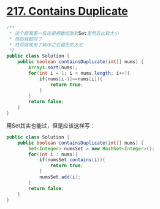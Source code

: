 # <a href="https://leetcode.com/problems/contains-duplicate/">217. Contains Duplicate</a>

```java
/**
 * 这个题我第一反应是把数组放到Set里然后比较大小
 * 然后就超时了
 * 然后就改用了排序之后遍历的方式
 */
public class Solution {
    public boolean containsDuplicate(int[] nums) {
        Arrays.sort(nums);
        for(int i = 1; i < nums.length; i++){
            if(nums[i-1]==nums[i]){
                return true;
            }
        }
        return false;
    }
}
```

用Set其实也能过，但是应该这样写：

```java
public class Solution {
    public boolean containsDuplicate(int[] nums) {
        Set<Integer> numsSet = new HashSet<Integer>();
        for(int i : nums){
            if(numsSet.contains(i)){
                return true;
            }
            numsSet.add(i);
        }
        return false;
    }
}
```